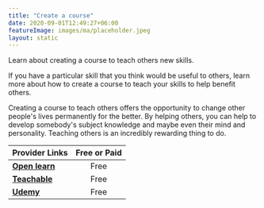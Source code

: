 ```yaml
---
title: "Create a course"
date: 2020-09-01T12:49:27+06:00
featureImage: images/ma/placeholder.jpeg
layout: static
---
```


Learn about creating a course to teach others new skills.

If you have a particular skill that you think would be useful to others, learn more about how to create a course to teach your skills to help benefit others.

Creating a course to teach others offers the opportunity to change other people's lives permanently for the better. By helping others, you can help to develop somebody's subject knowledge and maybe even their mind and personality. Teaching others is an incredibly rewarding thing to do.

| Provider Links      | Free or Paid  |  
| :-----------          | :--------------:      |  
| [**Open learn**](https://www.open.edu/openlearncreate/) | Free | 
| [**Teachable**](https://teachable.com/) | Free | 
| [**Udemy**](https://www.udemy.com/join/login-popup/?brand_id=1594187&locale_id=1&next=%2Fsupport&return_to=https%3A%2F%2Fbusiness-support.udemy.com%2Fhc%2Fen-us%2Fsections%2F115001564048-Creating-a-Custom-Course%3Fmatchtype%3Db%26msclkid%3D7b833a73588d1569f0645e5b24ff0462%26utm_campaign%3DBG-DSA_Webindex_la.EN_cc.BE%26utm_content%3Ddeal4584%26utm_medium%3Dudemyads%26utm_source%3Dbing%26utm_term%3D_._ag_1222657343651662_._ad__._kw_udemy_._de_c_._dm__._pl__._ti_dat-2328215871879260%253Aloc-188_._li_132721_._pd__._&timestamp=1680374922) | Free | 
  

<br/><br/>






